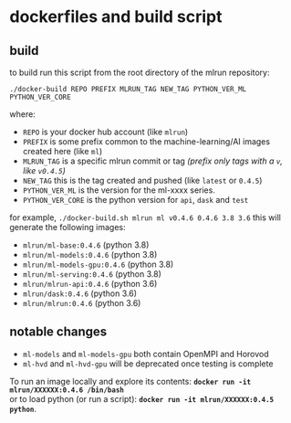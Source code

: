 # dockerfiles and build script

## build
to build run this script from the root directory of the mlrun repository:<br>

    ./docker-build REPO PREFIX MLRUN_TAG NEW_TAG PYTHON_VER_ML PYTHON_VER_CORE

where:<br>
* `REPO` is your docker hub account (like `mlrun`)
* `PREFIX` is some prefix common to the machine-learning/AI images created here (like `ml`)
* `MLRUN_TAG` is a specific mlrun commit or tag _(prefix only tags with a `v`, like `v0.4.5`)_
* `NEW_TAG` this is the tag created and pushed (like `latest` or `0.4.5`)
* `PYTHON_VER_ML` is the version for the ml-xxxx series. 
* `PYTHON_VER_CORE` is the python version for `api`, `dask` and `test`

for example,
  `./docker-build.sh mlrun ml v0.4.6 0.4.6 3.8 3.6`
this will generate the following images:
  * `mlrun/ml-base:0.4.6`       (python 3.8)
  * `mlrun/ml-models:0.4.6`     (python 3.8)
  * `mlrun/ml-models-gpu:0.4.6` (python 3.8) 
  * `mlrun/ml-serving:0.4.6`    (python 3.8)
  * `mlrun/mlrun-api:0.4.6`     (python 3.6)
  * `mlrun/dask:0.4.6`          (python 3.6)
  * `mlrun/mlrun:0.4.6`         (python 3.6)

## notable changes
* `ml-models` and `ml-models-gpu` both contain OpenMPI and Horovod
* `ml-hvd` and `ml-hvd-gpu` will be deprecated once testing is complete

To run an image locally and explore its contents:  **`docker run -it mlrun/XXXXXX:0.4.6 /bin/bash`**<br>
or to load python (or run a script): **`docker run -it mlrun/XXXXXX:0.4.5 python`**.  
